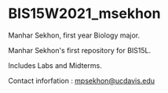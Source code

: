 # BIS15W2021_msekhon
Manhar Sekhon, first year Biology major.

 Manhar Sekhon's first repository for BIS15L.
 
Includes Labs and Midterms.

Contact inforfation : mpsekhon@ucdavis.edu
